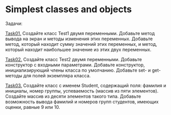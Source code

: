 # Simplest classes and objects 
Задачи:

<a href="https://github.com/IrynaValovich/Java_Intro_Online/tree/master/4_Programming_with_classes/Simplest_classes_and_objects/src/by/htp/sc_task01">Task01.</a> Создайте класс Test1 двумя переменными. Добавьте метод вывода на экран и методы изменения этих переменных. Добавьте метод, который находит сумму значений этих переменных, и метод, который находит наибольшее значение из этих двух переменных.

<a href="https://github.com/IrynaValovich/Java_Intro_Online/tree/master/4_Programming_with_classes/Simplest_classes_and_objects/src/by/htp/sc_task02">Task02.</a> Создайте класс Test2 двумя переменными. Добавьте конструктор с входными параметрами. Добавьте конструктор, инициализирующий члены класса по умолчанию. Добавьте set- и get- методы для полей экземпляра класса.

<a href="https://github.com/IrynaValovich/Java_Intro_Online/tree/master/4_Programming_with_classes/Simplest_classes_and_objects/src/by/htp/sc_task03/student">Task03.</a> Создайте класс с именем Student, содержащий поля: фамилия и инициалы, номер группы, успеваемость (массив из пяти элементов). Создайте массив из десяти элементов такого типа. Добавьте возможность вывода фамилий и номеров групп студентов, имеющих оценки, равные 9 или 10.
